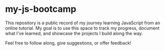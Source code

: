 # my-js-bootcamp
This repository is a public record of my journey learning JavaScript from an online tutorial. My goal is to use this space to track my progress, document what I've learned, and showcase the projects I build along the way.

Feel free to follow along, give suggestions, or offer feedback!
